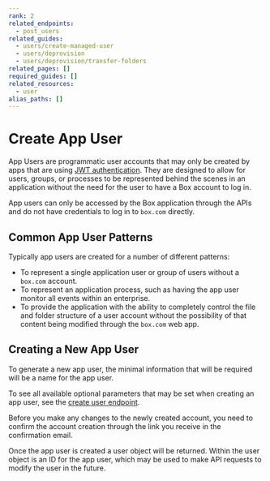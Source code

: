 ```yaml
---
rank: 2
related_endpoints:
  - post_users
related_guides:
  - users/create-managed-user
  - users/deprovision
  - users/deprovision/transfer-folders
related_pages: []
required_guides: []
related_resources:
  - user
alias_paths: []
---
```


# Create App User

App Users are programmatic user accounts that may only be created by apps that
are using [JWT authentication](g://authentication/jwt/jwt-setup).
They are designed to allow for users, groups, or processes to be represented
behind the scenes in an application without the need for the user to have a Box
account to log in.

App users can only be accessed by the Box application through the APIs and do
not have credentials to log in to `box.com` directly.

## Common App User Patterns

Typically app users are created for a number of different patterns:

* To represent a single application user or group of users without a `box.com` account.
* To represent an application process, such as having the app user monitor all events within an enterprise.
* To provide the application with the ability to completely control the file and folder structure of a user account without the possibility of that content being modified through the `box.com` web app.

## Creating a New App User

To generate a new app user, the minimal information that will be required will
be a name for the app user.

<Samples id='post_users_app' />

To see all available optional parameters that may be set when creating an app
user, see the [create user endpoint](endpoint://post-users).

<Message type='notice'> Before you make any changes to the newly created
account, you need to confirm the account creation through the link you
receive in the confirmation email. </Message>

Once the app user is created a user object will be returned. Within the user
object is an ID for the app user, which may be used to make API requests to
modify the user in the future.
